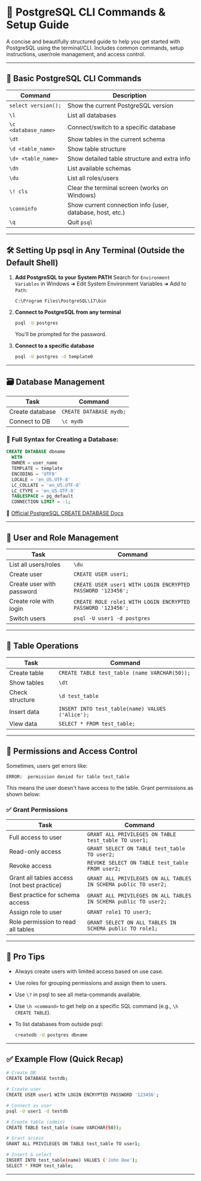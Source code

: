 # 📘 PostgreSQL CLI Commands & Setup Guide

A concise and beautifully structured guide to help you get started with PostgreSQL using the terminal/CLI. Includes common commands, setup instructions, user/role management, and access control.

---

## 🧠 Basic PostgreSQL CLI Commands

| Command              | Description                                               |
| -------------------- | --------------------------------------------------------- |
| `select version();`  | Show the current PostgreSQL version                       |
| `\l`                 | List all databases                                        |
| `\c <database_name>` | Connect/switch to a specific database                     |
| `\dt`                | Show tables in the current schema                         |
| `\d <table_name>`    | Show table structure                                      |
| `\d+ <table_name>`   | Show detailed table structure and extra info              |
| `\dn`                | List available schemas                                    |
| `\du`                | List all roles/users                                      |
| `\! cls`             | Clear the terminal screen (works on Windows)              |
| `\conninfo`          | Show current connection info (user, database, host, etc.) |
| `\q`                 | Quit `psql`                                               |

---

## 🛠️ Setting Up psql in Any Terminal (Outside the Default Shell)

1. **Add PostgreSQL to your System PATH**
   Search for `Environment Variables` in Windows
   ➜ Edit System Environment Variables
   ➜ Add to `Path`:

   ```
   C:\Program Files\PostgreSQL\17\bin
   ```

2. **Connect to PostgreSQL from any terminal**

   ```bash
   psql -U postgres
   ```

   You’ll be prompted for the password.

3. **Connect to a specific database**

   ```bash
   psql -U postgres -d template0
   ```

---

## 🗃️ Database Management

| Task            | Command                 |
| --------------- | ----------------------- |
| Create database | `CREATE DATABASE mydb;` |
| Connect to DB   | `\c mydb`               |

### 🔗 Full Syntax for Creating a Database:

```sql
CREATE DATABASE dbname
  WITH
  OWNER = user_name
  TEMPLATE = template
  ENCODING = 'UTF8'
  LOCALE = 'en_US.UTF-8'
  LC_COLLATE = 'en_US.UTF-8'
  LC_CTYPE = 'en_US.UTF-8'
  TABLESPACE = pg_default
  CONNECTION LIMIT = -1;
```

🔗 [Official PostgreSQL CREATE DATABASE Docs](https://www.postgresql.org/docs/current/sql-createdatabase.html)

---

## 👤 User and Role Management

| Task                      | Command                                                     |
| ------------------------- | ----------------------------------------------------------- |
| List all users/roles      | `\du`                                                       |
| Create user               | `CREATE USER user1;`                                        |
| Create user with password | `CREATE USER user1 WITH LOGIN ENCRYPTED PASSWORD '123456';` |
| Create role with login    | `CREATE ROLE role1 WITH LOGIN ENCRYPTED PASSWORD '123456';` |
| Switch users              | `psql -U user1 -d postgres`                                 |

---

## 🧱 Table Operations

| Task            | Command                                          |
| --------------- | ------------------------------------------------ |
| Create table    | `CREATE TABLE test_table (name VARCHAR(50));`    |
| Show tables     | `\dt`                                            |
| Check structure | `\d test_table`                                  |
| Insert data     | `INSERT INTO test_table(name) VALUES ('Alice');` |
| View data       | `SELECT * FROM test_table;`                      |

---

## 🔐 Permissions and Access Control

Sometimes, users get errors like:

```
ERROR:  permission denied for table test_table
```

This means the user doesn't have access to the table. Grant permissions as shown below:

### ✅ Grant Permissions

| Task                                        | Command                                                         |
| ------------------------------------------- | --------------------------------------------------------------- |
| Full access to user                         | `GRANT ALL PRIVILEGES ON TABLE test_table TO user1;`            |
| Read-only access                            | `GRANT SELECT ON TABLE test_table TO user2;`                    |
| Revoke access                               | `REVOKE SELECT ON TABLE test_table FROM user2;`                 |
| Grant all tables access (not best practice) | `GRANT ALL PRIVILEGES ON ALL TABLES IN SCHEMA public TO user2;` |
| Best practice for schema access             | `GRANT ALL PRIVILEGES ON ALL TABLES IN SCHEMA public TO user2;` |
| Assign role to user                         | `GRANT role1 TO user3;`                                         |
| Role permission to read all tables          | `GRANT SELECT ON ALL TABLES IN SCHEMA public TO role1;`         |

---

## 🌟 Pro Tips

- Always create users with limited access based on use case.
- Use roles for grouping permissions and assign them to users.
- Use `\?` in psql to see all meta-commands available.
- Use `\h <command>` to get help on a specific SQL command (e.g., `\h CREATE TABLE`).
- To list databases from outside psql:

  ```bash
  createdb -U postgres dbname
  ```

---

## ✅ Example Flow (Quick Recap)

```bash
# Create DB
CREATE DATABASE testdb;

# Create user
CREATE USER user1 WITH LOGIN ENCRYPTED PASSWORD '123456';

# Connect as user
psql -U user1 -d testdb

# Create table (admin)
CREATE TABLE test_table (name VARCHAR(50));

# Grant access
GRANT ALL PRIVILEGES ON TABLE test_table TO user1;

# Insert & select
INSERT INTO test_table(name) VALUES ('John Doe');
SELECT * FROM test_table;
```

---
